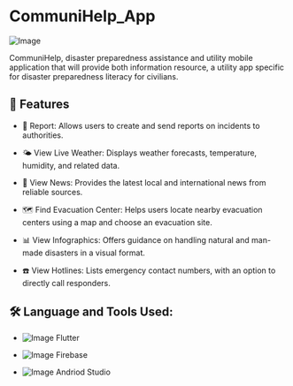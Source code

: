 # CommuniHelp_App 
![Image](https://github.com/user-attachments/assets/fec0b2cd-e3cd-4fe7-97cc-c4b8ef548d20)

CommuniHelp, disaster preparedness assistance and utility mobile application that will provide both information resource, a utility app specific for disaster preparedness literacy for civilians. 

## 🚀 Features

- 📝 Report:
Allows users to create and send reports on incidents to authorities.

- 🌤️ View Live Weather:
Displays weather forecasts, temperature, humidity, and related data.

- 📰 View News:
Provides the latest local and international news from reliable sources.

- 🗺️ Find Evacuation Center:
Helps users locate nearby evacuation centers using a map and choose an evacuation site.

- 📊 View Infographics:
Offers guidance on handling natural and man-made disasters in a visual format.

- ☎️ View Hotlines:
Lists emergency contact numbers, with an option to directly call responders.
  
## 🛠️ Language and Tools Used:

- ![Image](https://github.com/user-attachments/assets/5edeaaa9-90bf-49ac-8ece-b807ea517d63) Flutter 

- ![Image](https://github.com/user-attachments/assets/f9a296e5-2179-4dd9-a3c9-1a8b9d9e81f7) Firebase 

- ![Image](https://github.com/user-attachments/assets/3844c393-e1e0-47d0-b2d5-d6451bafc2e2) Andriod Studio


